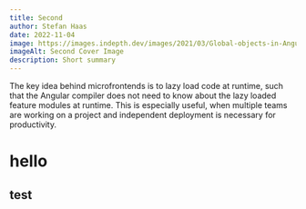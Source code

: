 ```yaml
---
title: Second
author: Stefan Haas
date: 2022-11-04
image: https://images.indepth.dev/images/2021/03/Global-objects-in-Angular.jpeg
imageAlt: Second Cover Image
description: Short summary
---
```


The key idea behind microfrontends is to lazy load code at runtime, such
that the Angular compiler does not need to know about the lazy loaded
feature modules at runtime. This is especially useful, when multiple teams
are working on a project and independent deployment is necessary for
productivity.

# hello
## test